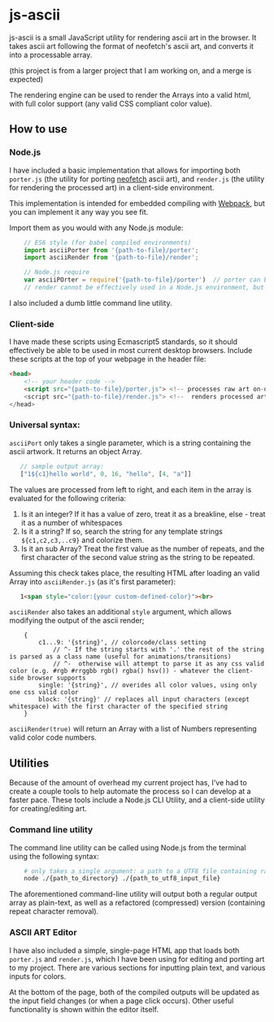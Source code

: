 # js-ascii

js-ascii is a small JavaScript utility for rendering ascii art in the browser. It takes ascii art following the format of neofetch's ascii art,
and converts it into a processable array.

(this project is from a larger project that I am working on, and a merge is expected)

The rendering engine can be used to render the Arrays into a valid html, with full color support (any valid CSS compliant color value).

## How to use
### Node.js
I have included a basic implementation that allows for importing both `porter.js` (the utility for porting [neofetch](https://github.com/dylanaraps/neofetch/tree/master/ascii/distro)  ascii art), and `render.js` (the utility for rendering the processed art) in a client-side environment.

This implementation is intended for embedded compiling with [Webpack](https://github.com/webpack/webpack), but you can implement it any way you see fit.

Import them as you would with any Node.js module:

```javascript
    // ES6 style (for babel compiled environments)
    import asciiPorter from '{path-to-file}/porter';
    import asciiRender from '{path-to-file}/render';

    // Node.js require
    var asciiPOrter = require('{path-to-file}/porter')  // porter can be used in live Node Environment
    // render cannot be effectively used in a Node.js environment, but it can still be compiled this way into a live one
```

I also included a dumb little command line utility.

### Client-side
I have made these scripts using Ecmascript5 standards, so it should effectively be able to be used in most current desktop browsers.
Include these scripts at the top of your webpage in the header file:

```html
<head>
    <!-- your header code -->
    <script src="{path-to-file}/porter.js"> <!-- processes raw art on-demand -->
    <script src="{path-to-file}/render.js"> <!--  renders processed art in the browser -->
</head>
```

### Universal syntax:

`asciiPort` only takes a single parameter, which is a string containing the ascii artwork. It returns an object Array.

```javascript
   // sample output array:
   ["1${c1}hello world", 0, 16, "hello", [4, "a"]]
```

The values are processed from left to right, and each item in the array is evaluated for the following criteria:

   1. Is it an integer? If it has a value of zero, treat it as a breakline, else - treat it as a number of whitespaces
   2. Is it a string? If so, search the string for any template strings `${c1,c2,c3,..c9}` and colorize them.
   3. Is it an sub Array? Treat the first value as the number of repeats, and the first character of the second value string
   as the string to be repeated.

Assuming this check takes place, the resulting HTML after loading an valid Array into `asciiRender.js` (as it's first parameter):

```html
   1<span style="color:{your custom-defined-color}"><br>                helloaaaa</span>
```

`asciiRender` also takes an additional `style` argument, which allows modifying the output of the ascii render;

```json5
    {
        c1...9: '{string}', // colorcode/class setting
            // ^- If the string starts with '.' the rest of the string is parsed as a class name (useful for animations/transitions)
            // ^-  otherwise will attempt to parse it as any css valid color (e.g. #rgb #rrggbb rgb() rgba() hsv()) - whatever the client-side browser supports
        single: '{string}', // overides all color values, using only one css valid color
        block: '{string}' // replaces all input characters (except whitespace) with the first character of the specified string
    }
```

`asciiRender(true)` will return an Array with a list of Numbers representing valid color code numbers.

## Utilities
Because of the amount of overhead my current project has, I've had to create a couple tools to help automate the process so I can develop at a faster pace. These tools include a Node.js CLI Utility, and a client-side utility for creating/editing art.

### Command line utility
The command line utility can be called using Node.js from the terminal using the following syntax:
```bash
    # only takes a single argument: a path to a UTF8 file containing raw neofetch-like Ascii art
    node ./{path_to_directory} ./{path_to_utf8_input_file}
```

The aforementioned command-line utility will output both a regular output array as plain-text, as well as a refactored (compressed) version (containing repeat character removal).

### ASCII ART Editor
I have also included a simple, single-page HTML app that loads both `porter.js` and `render.js`, which I have been using for editing and porting art to my project. There are various sections for inputting plain text, and various inputs for colors.

At the bottom of the page, both of the compiled outputs will be updated as the input field changes (or when a page click occurs). Other useful functionality is shown within the editor itself.
